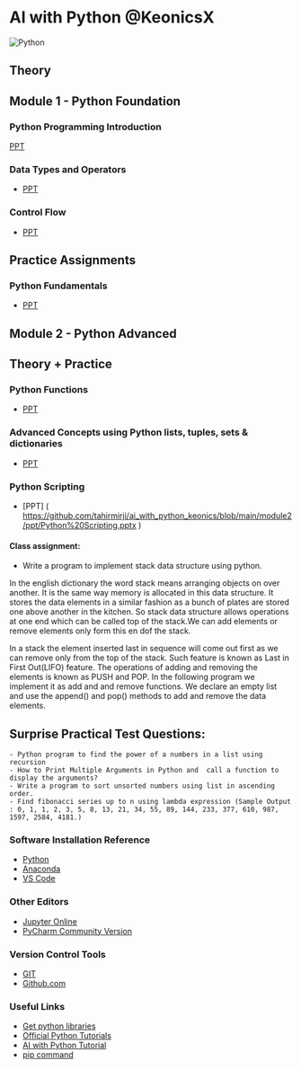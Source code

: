 # AI with Python @KeonicsX
![Python](https://lifewithdata.com/wp-content/uploads/2022/03/python_logo-8.png)

## Theory
## Module 1 - Python Foundation

### Python Programming Introduction
[PPT](https://github.com/tahirmirji/ai_with_python_keonics/blob/main/Notes/Python_Fundamentals_01_Python_Fundamentals.pdf)

### Data Types and Operators
- [PPT](https://github.com/tahirmirji/ai_with_python_keonics/blob/main/Notes/Python_Fundamentals_01_Data_Types_and_Operators.pdf)

### Control Flow
- [PPT](https://github.com/tahirmirji/ai_with_python_keonics/blob/main/Notes/Python_Fundamentals_01_Control%20Flows.pdf)


## Practice Assignments
### Python Fundamentals
- [PPT](https://github.com/tahirmirji/ai_with_python_keonics/blob/main/Assignment/Assignment%20Python%20Fundamentals.pdf)

## Module 2 - Python Advanced

## Theory + Practice 
### Python Functions
- [PPT](https://github.com/tahirmirji/ai_with_python_keonics/blob/main/module2/ppt/Functions.pptx)

### Advanced Concepts using Python lists, tuples, sets & dictionaries
- [PPT](https://github.com/tahirmirji/ai_with_python_keonics/blob/main/module2/ppt/Advanced%20Concepts%20Using%20Datastructures.pptx)

### Python Scripting
- [PPT]
( https://github.com/tahirmirji/ai_with_python_keonics/blob/main/module2/ppt/Python%20Scripting.pptx )

#### Class assignment:
- Write a program to implement stack data structure using python.

In the english dictionary the word stack means arranging objects on over another. It is the same way memory is allocated in this data structure. It stores the data elements in a similar fashion as a bunch of plates are stored one above another in the kitchen. So stack data structure allows operations at one end which can be called top of the stack.We can add elements or remove elements only form this en dof the stack. 

In a stack the element inserted last in sequence will come out first as we can remove only from the top of the stack. Such feature is known as Last in First Out(LIFO) feature. The operations of adding and removing the elements is known as PUSH and POP. In the following program we implement it as add and and remove functions. We declare an empty list and use the append() and pop() methods to add and remove the data elements. 


## Surprise Practical Test Questions:
    - Python program to find the power of a numbers in a list using recursion
    - How to Print Multiple Arguments in Python and  call a function to display the arguments?
    - Write a program to sort unsorted numbers using list in ascending order.
    - Find fibonacci series up to n using lambda expression (Sample Output : 0, 1, 1, 2, 3, 5, 8, 13, 21, 34, 55, 89, 144, 233, 377, 610, 987, 1597, 2584, 4181.)


### Software Installation Reference

- [Python](https://www.python.org/downloads/windows/)
- [Anaconda](https://www.anaconda.com/)
- [VS Code](https://code.visualstudio.com/download)

### Other Editors
- [Jupyter Online](https://jupyter.org/try-jupyter/lab/)
- [PyCharm Community Version](https://www.jetbrains.com/pycharm/download/#section=windows)

### Version Control Tools 
- [GIT](https://git-scm.com/download/win)
- [Github.com](https://github.com/)

### Useful Links
- [Get python libraries](https://pypi.org/)
- [Official Python Tutorials](https://docs.python.org/3/tutorial/index.html)
- [AI with Python Tutorial](https://www.tutorialspoint.com/artificial_intelligence_with_python/index.htm)
- [pip command](https://bootstrap.pypa.io/get-pip.py)

